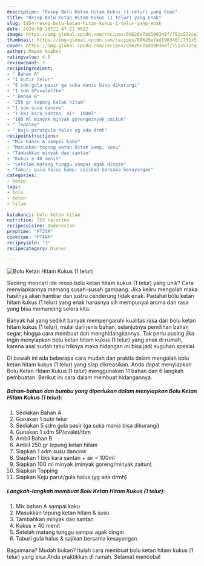 ```yaml
---
description: "Resep Bolu Ketan Hitam Kukus (1 telur) yang Enak"
title: "Resep Bolu Ketan Hitam Kukus (1 telur) yang Enak"
slug: 1954-resep-bolu-ketan-hitam-kukus-1-telur-yang-enak
date: 2020-08-10T21:47:22.962Z
image: https://img-global.cpcdn.com/recipes/69626e7ad190348f/751x532cq70/bolu-ketan-hitam-kukus-1-telur-foto-resep-utama.jpg
thumbnail: https://img-global.cpcdn.com/recipes/69626e7ad190348f/751x532cq70/bolu-ketan-hitam-kukus-1-telur-foto-resep-utama.jpg
cover: https://img-global.cpcdn.com/recipes/69626e7ad190348f/751x532cq70/bolu-ketan-hitam-kukus-1-telur-foto-resep-utama.jpg
author: Mayme Hughes
ratingvalue: 4.8
reviewcount: 3
recipeingredient:
- " Bahan A"
- "1 butir telur"
- "5 sdm gula pasir ga suka manis bisa dikurangi"
- "1 sdm SPovalettbm"
- " Bahan B"
- "250 gr tepung ketan hitam"
- "1 sdm susu dancow"
- "1 bks kara santan  air  100ml"
- "100 ml minyak minyak gorengminyak zaitun"
- " Topping"
- " Keju parutgula halus yg ada drmh"
recipeinstructions:
- "Mix bahan A sampai kaku"
- "Masukkan tepung ketan hitam &amp; susu"
- "Tambahkan minyak dan santan"
- "Kukus ± 40 menit"
- "Setelah matang tunggu sampai agak dingin"
- "Taburi gula halus &amp; sajikan bersama kesayangan"
categories:
- Resep
tags:
- bolu
- ketan
- hitam

katakunci: bolu ketan hitam 
nutrition: 253 calories
recipecuisine: Indonesian
preptime: "PT25M"
cooktime: "PT40M"
recipeyield: "3"
recipecategory: Dinner

---
```



![Bolu Ketan Hitam Kukus (1 telur)](https://img-global.cpcdn.com/recipes/69626e7ad190348f/751x532cq70/bolu-ketan-hitam-kukus-1-telur-foto-resep-utama.jpg)

Sedang mencari ide resep bolu ketan hitam kukus (1 telur) yang unik? Cara menyiapkannya memang susah-susah gampang. Jika keliru mengolah maka hasilnya akan hambar dan justru cenderung tidak enak. Padahal bolu ketan hitam kukus (1 telur) yang enak harusnya sih mempunyai aroma dan rasa yang bisa memancing selera kita.

Banyak hal yang sedikit banyak mempengaruhi kualitas rasa dari bolu ketan hitam kukus (1 telur), mulai dari jenis bahan, selanjutnya pemilihan bahan segar, hingga cara membuat dan menghidangkannya. Tak perlu pusing jika ingin menyiapkan bolu ketan hitam kukus (1 telur) yang enak di rumah, karena asal sudah tahu triknya maka hidangan ini bisa jadi suguhan spesial.




Di bawah ini ada beberapa cara mudah dan praktis dalam mengolah bolu ketan hitam kukus (1 telur) yang siap dikreasikan. Anda dapat menyiapkan Bolu Ketan Hitam Kukus (1 telur) menggunakan 11 bahan dan 6 langkah pembuatan. Berikut ini cara dalam membuat hidangannya.

<!--inarticleads1-->

##### Bahan-bahan dan bumbu yang diperlukan dalam menyiapkan Bolu Ketan Hitam Kukus (1 telur):

1. Sediakan  Bahan A
1. Gunakan 1 butir telur
1. Sediakan 5 sdm gula pasir (ga suka manis bisa dikurangi)
1. Gunakan 1 sdm SP/ovalet/tbm
1. Ambil  Bahan B
1. Ambil 250 gr tepung ketan hitam
1. Siapkan 1 sdm susu dancow
1. Siapkan 1 bks kara santan + air = 100ml
1. Siapkan 100 ml minyak (minyak goreng/minyak zaitun)
1. Siapkan  Topping
1. Siapkan  Keju parut/gula halus (yg ada drmh)




<!--inarticleads2-->

##### Langkah-langkah membuat Bolu Ketan Hitam Kukus (1 telur):

1. Mix bahan A sampai kaku
1. Masukkan tepung ketan hitam &amp; susu
1. Tambahkan minyak dan santan
1. Kukus ± 40 menit
1. Setelah matang tunggu sampai agak dingin
1. Taburi gula halus &amp; sajikan bersama kesayangan




Bagaimana? Mudah bukan? Itulah cara membuat bolu ketan hitam kukus (1 telur) yang bisa Anda praktikkan di rumah. Selamat mencoba!
